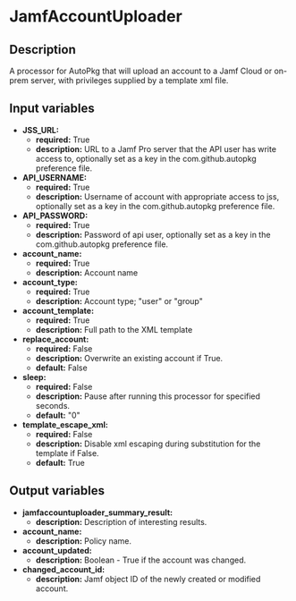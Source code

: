 # JamfAccountUploader

## Description

A processor for AutoPkg that will upload an account to a Jamf Cloud or on-prem server, with privileges supplied by a template xml file.

## Input variables

- **JSS_URL:**
  - **required:** True
  - **description:** URL to a Jamf Pro server that the API user has write access to, optionally set as a key in the com.github.autopkg preference file.
- **API_USERNAME:**
  - **required:** True
  - **description:** Username of account with appropriate access to jss, optionally set as a key in the com.github.autopkg preference file.
- **API_PASSWORD:**
  - **required:** True
  - **description:** Password of api user, optionally set as a key in the com.github.autopkg preference file.
- **account_name:**
  - **required:** True
  - **description:** Account name
- **account_type:**
  - **required:** True
  - **description:** Account type; "user" or "group"
- **account_template:**
  - **required:** True
  - **description:** Full path to the XML template
- **replace_account:**
  - **required:** False
  - **description:** Overwrite an existing account if True.
  - **default:** False
- **sleep:**
  - **required:** False
  - **description:** Pause after running this processor for specified seconds.
  - **default:** "0"
- **template_escape_xml:**
  - **required:** False
  - **description:** Disable xml escaping during substitution for the template if False.
  - **default:** True

## Output variables

- **jamfaccountuploader_summary_result:**
  - **description:** Description of interesting results.
- **account_name:**
  - **description:** Policy name.
- **account_updated:**
  - **description:** Boolean - True if the account was changed.
- **changed_account_id:**
  - **description:** Jamf object ID of the newly created or modified account.
